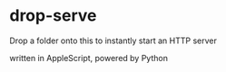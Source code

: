 drop-serve
==========

Drop a folder onto this to instantly start an HTTP server

written in AppleScript, powered by Python